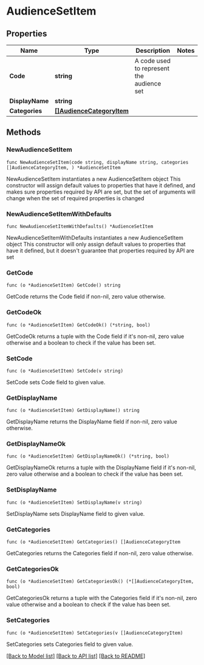 # AudienceSetItem

## Properties

Name | Type | Description | Notes
------------ | ------------- | ------------- | -------------
**Code** | **string** | A code used to represent the audience set | 
**DisplayName** | **string** |  | 
**Categories** | [**[]AudienceCategoryItem**](AudienceCategoryItem.md) |  | 

## Methods

### NewAudienceSetItem

`func NewAudienceSetItem(code string, displayName string, categories []AudienceCategoryItem, ) *AudienceSetItem`

NewAudienceSetItem instantiates a new AudienceSetItem object
This constructor will assign default values to properties that have it defined,
and makes sure properties required by API are set, but the set of arguments
will change when the set of required properties is changed

### NewAudienceSetItemWithDefaults

`func NewAudienceSetItemWithDefaults() *AudienceSetItem`

NewAudienceSetItemWithDefaults instantiates a new AudienceSetItem object
This constructor will only assign default values to properties that have it defined,
but it doesn't guarantee that properties required by API are set

### GetCode

`func (o *AudienceSetItem) GetCode() string`

GetCode returns the Code field if non-nil, zero value otherwise.

### GetCodeOk

`func (o *AudienceSetItem) GetCodeOk() (*string, bool)`

GetCodeOk returns a tuple with the Code field if it's non-nil, zero value otherwise
and a boolean to check if the value has been set.

### SetCode

`func (o *AudienceSetItem) SetCode(v string)`

SetCode sets Code field to given value.


### GetDisplayName

`func (o *AudienceSetItem) GetDisplayName() string`

GetDisplayName returns the DisplayName field if non-nil, zero value otherwise.

### GetDisplayNameOk

`func (o *AudienceSetItem) GetDisplayNameOk() (*string, bool)`

GetDisplayNameOk returns a tuple with the DisplayName field if it's non-nil, zero value otherwise
and a boolean to check if the value has been set.

### SetDisplayName

`func (o *AudienceSetItem) SetDisplayName(v string)`

SetDisplayName sets DisplayName field to given value.


### GetCategories

`func (o *AudienceSetItem) GetCategories() []AudienceCategoryItem`

GetCategories returns the Categories field if non-nil, zero value otherwise.

### GetCategoriesOk

`func (o *AudienceSetItem) GetCategoriesOk() (*[]AudienceCategoryItem, bool)`

GetCategoriesOk returns a tuple with the Categories field if it's non-nil, zero value otherwise
and a boolean to check if the value has been set.

### SetCategories

`func (o *AudienceSetItem) SetCategories(v []AudienceCategoryItem)`

SetCategories sets Categories field to given value.



[[Back to Model list]](../README.md#documentation-for-models) [[Back to API list]](../README.md#documentation-for-api-endpoints) [[Back to README]](../README.md)


